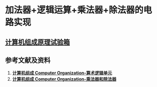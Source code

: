 # 加法器+逻辑运算+乘法器+除法器的电路实现

## [**计算机组成原理试验箱**](https://s.taobao.com/search?q=%E8%AE%A1%E7%AE%97%E6%9C%BA%E7%BB%84%E6%88%90%E5%8E%9F%E7%90%86%E8%AF%95%E9%AA%8C%E7%AE%B1&imgfile=&js=1&stats_click=search_radio_all%3A1&initiative_id=staobaoz_20210526&ie=utf8)

## 参考文献及资料

1. [**计算机组成 Computer Organization-算术逻辑单元**](https://www.coursera.org/learn/jisuanji-zucheng/home/week/4)
2. [**计算机组成 Computer Organization-乘法器和除法器**](https://www.coursera.org/learn/jisuanji-zucheng/home/week/5)



